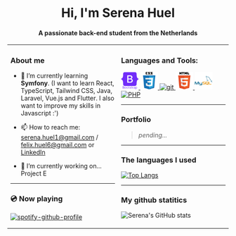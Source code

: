 
<h1 align="center">Hi, I'm Serena Huel </h1>
<h4 align="center"> A passionate back-end student from the Netherlands </h4>

<table align="center">
<tr>
<td width="50%" valign="top">
  
### About me
- 🌱 I’m currently learning **Symfony**. (I want to learn React, TypeScript, Tailwind CSS, Java, Laravel, Vue.js and Flutter. I also want to improve my skills in Javascript :')
- 📫 How to reach me: serena.huel1@gmail.com / felix.huel6@gmail.com or 
<a href="https://www.linkedin.com/in/felix-huel-1407a8283" target="blank">LinkedIn</a>

- 🔭 I’m currently working on... Project E

---

### 💿 Now playing
[![spotify-github-profile](https://spotify-github-profile.kittinanx.com/api/view?uid=313hvrk7tpzadumr5udtqkuvxk2y&cover_image=true&theme=default&show_offline=true&background_color=121212&interchange=true&bar_color=f08cbc&bar_color_cover=false)](https://github.com/kittinan/spotify-github-profile)

</td

<tr>
<td width="50%" valign="top">
  
### Languages and Tools:
<p align="left"> <a href="https://getbootstrap.com" target="_blank" rel="noreferrer"> <img src="https://raw.githubusercontent.com/devicons/devicon/master/icons/bootstrap/bootstrap-plain-wordmark.svg" alt="bootstrap" width="40" height="40"/> </a> <a href="https://www.w3schools.com/css/" target="_blank" rel="noreferrer"> <img src="https://raw.githubusercontent.com/devicons/devicon/master/icons/css3/css3-original-wordmark.svg" alt="css3" width="40" height="40"/> </a> <a href="https://git-scm.com/" target="_blank" rel="noreferrer"> <img src="https://www.vectorlogo.zone/logos/git-scm/git-scm-icon.svg" alt="git" width="40" height="40"/> </a> <a href="https://www.w3.org/html/" target="_blank" rel="noreferrer"> <img src="https://raw.githubusercontent.com/devicons/devicon/master/icons/html5/html5-original-wordmark.svg" alt="html5" width="40" height="40"/> </a> <a href="https://www.mysql.com/" target="_blank" rel="noreferrer"> <img src="https://raw.githubusercontent.com/devicons/devicon/master/icons/mysql/mysql-original-wordmark.svg" alt="mysql" width="40" height="40"/> </a> <a href="https://www.php.net/" target="_blank" rel="noreferrer"> <img src="https://www.php.net/images/logos/new-php-logo.svg" alt="PHP" width="40" height=""40> </a> </p>

---


### Portfolio
> *pending...*

---

### The languages I used
[![Top Langs](https://github-readme-stats.vercel.app/api/top-langs/?username=s-huel&layout=compact)](https://github.com/s-huel/github-readme-stats)

---


### My github statitics
![Serena's GitHub stats](https://github-readme-stats.vercel.app/api?username=s-huel&show_icons=true&theme=swift)</br>


</td>
</tr>

</table>
